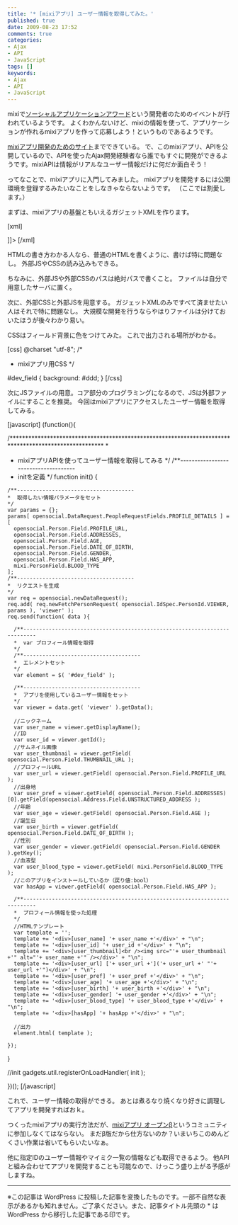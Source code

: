 ```yaml
---
title: '* [mixiアプリ] ユーザー情報を取得してみた。'
published: true
date: 2009-08-23 17:52
comments: true
categories:
- Ajax
- API
- JavaScript
tags: []
keywords:
- Ajax
- API
- JavaScript
---
```

mixiで[ソーシャルアプリケーションアワード](http://developer.mixi.co.jp/award "ソーシャルアプリケーションアワード")という開発者のためのイベントが行われているようです。
よくわかんないけど、mixiの情報を使って、アプリケーションが作れるmixiアプリを作って応募しよう！というものであるようです。

[mixiアプリ開発のためのサイト](http://developer.mixi.co.jp/ "mixiアプリ開発のためのサイト")までできている。
で、このmixiアプリ、APIを公開しているので、APIを使ったAjax開発経験者なら誰でもすぐに開発ができるようです。mixiAPIは情報がリアルなユーザー情報だけに何だか面白そう！

ってなことで、mixiアプリに入門してみました。
mixiアプリを開発するには公開環境を登録するみたいなことをしなきゃならないようです。
（ここでは割愛します。）

まずは、mixiアプリの基盤ともいえるガジェットXMLを作ります。

[xml]
<?xml version="1.0" encoding="UTF-8"?>

<module>
  <modulePrefs title="mixiアプリのてすとやねん">
    <require feature="opensocial-0.8" />
  </modulePrefs>
  <content type="html"><![CDATA[

  <!--||| head |||-->

  <!--||| StyleSheet |||-->
  <link rel="stylesheet" href="http://funnythingz.com/mixi/test/css/style.css" type="text/css" media="screen,all" />

  <!--|| JavaScript FrameWork ||-->
  <script type="text/javascript" src="http://www.google.com/jsapi"></script>
  <script type="text/javascript">google.load("jquery", "1.3.2");</script>

  <!--|| OriginalScript ||-->
  <script type="text/javascript" src="http://funnythingz.com/mixi/test/js/test.js"></script>

  <!--||| /head |||-->

  <!--||| body |||-->

  <div id="dev_field"></div>

  <!--||| /body |||-->

  ]]></content>
</module>
[/xml]

HTMLの書き方わかる人なら、普通のHTMLを書くように、書けば特に問題なし。
外部JSやCSSの読み込みもできる。

ちなみに、外部JSや外部CSSのパスは絶対パスで書くこと。
ファイルは自分で用意したサーバに置く。


次に、外部CSSと外部JSを用意する。
ガジェットXMLのみですべて済ませたい人はそれで特に問題なし。
大規模な開発を行うならやはりファイルは分けておいたほうが後々わかり易い。

CSSはフィールド背景に色をつけてみた。
これで出力される場所がわかる。

[css]
@charset "utf-8";
/*
*  mixiアプリ用CSS
*/

#dev_field {
  background: #ddd;
}
[/css]


次にJSファイルの用意。コア部分のプログラミングになるので、JSは外部ファイルにすることを推奨。
今回はmixiアプリにアクセスしたユーザー情報を取得してみる。

[javascript]
(function(){

  /******************************************************************************************************
  *
  *  mixiアプリAPIを使ってユーザー情報を取得してみる
  */
  /**-------------------------------------
  *  initを定義
  */
  function init() {

    /**-------------------------------------
    *  取得したい情報パラメータをセット
    */
    var params = {};
    params[ opensocial.DataRequest.PeopleRequestFields.PROFILE_DETAILS ] = [
      opensocial.Person.Field.PROFILE_URL,
      opensocial.Person.Field.ADDRESSES,
      opensocial.Person.Field.AGE,
      opensocial.Person.Field.DATE_OF_BIRTH,
      opensocial.Person.Field.GENDER,
      opensocial.Person.Field.HAS_APP,
      mixi.PersonField.BLOOD_TYPE
    ];
    /**-------------------------------------
    *  リクエストを生成
    */
    var req = opensocial.newDataRequest();
    req.add( req.newFetchPersonRequest( opensocial.IdSpec.PersonId.VIEWER, params ), 'viewer' );
    req.send(function( data ){

      /**--------------------------------------------------------------------------
      *  var プロフィール情報を取得
      */
      /**-------------------------------------
      *  エレメントセット
      */
      var element = $( '#dev_field' );

      /**-------------------------------------
      *  アプリを使用しているユーザー情報をセット
      */
      var viewer = data.get( 'viewer' ).getData();

      //ニックネーム
      var user_name = viewer.getDisplayName();
      //ID
      var user_id = viewer.getId();
      //サムネイル画像
      var user_thumbnail = viewer.getField( opensocial.Person.Field.THUMBNAIL_URL );
      //プロフィールURL
      var user_url = viewer.getField( opensocial.Person.Field.PROFILE_URL );
      //出身地
      var user_pref = viewer.getField( opensocial.Person.Field.ADDRESSES)[0].getField(opensocial.Address.Field.UNSTRUCTURED_ADDRESS );
      //年齢
      var user_age = viewer.getField( opensocial.Person.Field.AGE );
      //誕生日
      var user_birth = viewer.getField( opensocial.Person.Field.DATE_OF_BIRTH );
      //性別
      var user_gender = viewer.getField( opensocial.Person.Field.GENDER ).getKey();
      //血液型
      var user_blood_type = viewer.getField( mixi.PersonField.BLOOD_TYPE );
      //このアプリをインストールしているか（戻り値:bool）
      var hasApp = viewer.getField( opensocial.Person.Field.HAS_APP );

      /**--------------------------------------------------------------------------
      *  プロフィール情報を使った処理
      */
      //HTMLテンプレート
      var template = '';
      template += '<div>[user_name] '+ user_name +'</div>' + "\n";
      template += '<div>[user_id] '+ user_id +'</div>' + "\n";
      template += '<div>[user_thumbnail]<br /><img src="'+ user_thumbnail +'" alt="'+ user_name +'" /></div>' + "\n";
      template += '<div>[user_url] ['+ user_url +']('+ user_url +' "'+ user_url +'")</div>' + "\n";
      template += '<div>[user_pref] '+ user_pref +'</div>' + "\n";
      template += '<div>[user_age] '+ user_age +'</div>' + "\n";
      template += '<div>[user_birth] '+ user_birth +'</div>' + "\n";
      template += '<div>[user_gender] '+ user_gender +'</div>' + "\n";
      template += '<div>[user_blood_type] '+ user_blood_type +'</div>' + "\n";
      template += '<div>[hasApp] '+ hasApp +'</div>' + "\n";

      //出力
      element.html( template );

    });

  }

  //init
  gadgets.util.registerOnLoadHandler( init );

})();
[/javascript]

これで、ユーザー情報の取得ができる。
あとは煮るなり焼くなり好きに調理してアプリを開発すればおｋ。

つくったmixiアプリの実行方法だが、[mixiアプリ オープンβ](http://platform001.mixi.jp/view_community.pl?id=3217244 "mixiアプリ オープンβ")というコミュニティに参加しなくてはならない。
まだβ版だから仕方ないのか？いまいちこのめんどくさい作業は省いてもらいたいなぁ。

他に指定IDのユーザー情報やマイミク一覧の情報なども取得できるよう。
他APIと組み合わせてアプリを開発することも可能なので、けっこう盛り上がる予感がしますね。

---
※この記事は WordPress に投稿した記事を変換したものです。一部不自然な表示があるかも知れません。ご了承ください。また、記事タイトル先頭の * は WordPress から移行した記事である印です。

